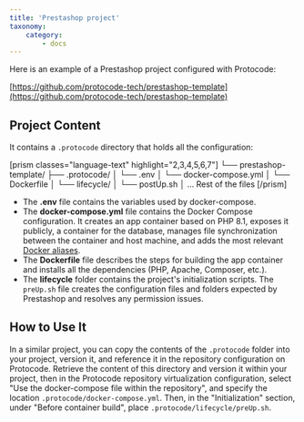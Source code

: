 ```yaml
---
title: 'Prestashop project'
taxonomy:
    category:
        - docs
---
```


Here is an example of a Prestashop project configured with Protocode:

[https://github.com/protocode-tech/prestashop-template](https://github.com/protocode-tech/prestashop-template)

## Project Content

It contains a `.protocode` directory that holds all the configuration:

[prism classes="language-text" highlight="2,3,4,5,6,7"] 
└── prestashop-template/
   ├── .protocode/
   │  └── .env
   │  └── docker-compose.yml
   │  └── Dockerfile
   │  └── lifecycle/
   │    └── postUp.sh
   │ ... Rest of the files
[/prism]

* The **.env** file contains the variables used by docker-compose.
* The **docker-compose.yml** file contains the Docker Compose configuration. It creates an app container based on PHP 8.1, exposes it publicly, a container for the database, manages file synchronization between the container and host machine, and adds the most relevant [Docker aliases](/project-configuration/docker-aliases).
* The **Dockerfile** file describes the steps for building the app container and installs all the dependencies (PHP, Apache, Composer, etc.).
* The **lifecycle** folder contains the project's initialization scripts. The `preUp.sh` file creates the configuration files and folders expected by Prestashop and resolves any permission issues.

## How to Use It

In a similar project, you can copy the contents of the `.protocode` folder into your project, version it, and reference it in the repository configuration on Protocode. Retrieve the content of this directory and version it within your project, then in the Protocode repository virtualization configuration, select "Use the docker-compose file within the repository", and specify the location `.protocode/docker-compose.yml`. Then, in the "Initialization" section, under "Before container build", place `.protocode/lifecycle/preUp.sh`.